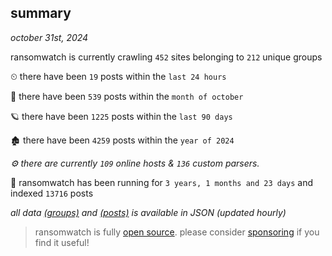 
## summary
_october 31st, 2024_

ransomwatch is currently crawling `452` sites belonging to `212` unique groups

⏲ there have been `19` posts within the `last 24 hours`

🦈 there have been `539` posts within the `month of october`

🪐 there have been `1225` posts within the `last 90 days`

🏚 there have been `4259` posts within the `year of 2024`

_⚙️ there are currently `109` online hosts & `136` custom parsers._

🦕 ransomwatch has been running for `3 years, 1 months and 23 days` and indexed `13716` posts

_all data  [(groups)](http://ransomwhat.telemetry.ltd/groups) and [(posts)](http://ransomwhat.telemetry.ltd/posts) is available in JSON (updated hourly)_

> ransomwatch is fully [open source](https://github.com/joshhighet/ransomwatch#ransomwatch--). please consider [sponsoring](https://github.com/sponsors/joshhighet) if you find it useful!

